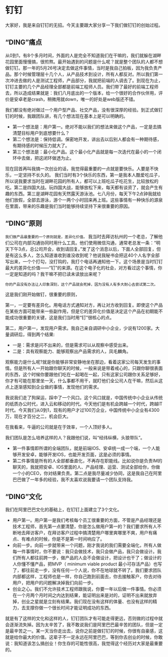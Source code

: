 # 钉钉
大家好，我是来自钉钉的无招。今天主要跟大家分享一下我们做钉钉的创始过程。

## “DING”痛点

从0到1，有8个多月时间，外面的人是完全不知道我们在干嘛的，我们就躲在湖畔花园里面慢慢搞，很煎熬。最开始遇到的问题是什么呢？就是整个团队的人都不想做钉钉。那一年的5月26号决定去做这件事情，当时是我自己拍板，因为我负责产品。那个时候管理层十几个人，从产品技术到设计，所有人都反对。所以我们第一次冲进去做的人是测试工程师，产品部分，我就把前端的人调去了。到现在为止，钉钉主要的几个产品经理全部都是前端工程师人员。我们带了最好的前端工程师去，所以造成结果就是：我们八月底出的一个版本，给一个很好的合作伙伴用，评价是安卓老是crash，稍微用就down，唯一的好处是web版还不错。

我们都没有绝对做过一个用户型产品、社交产品，没有很深厚的经验。到正式做钉钉的时候，我跟团队讲，有几个想法现在基本上是可以明确的。

- 第一个想法是：用户第一。绝对不能以我们的想法来做这个产品，一定是去搞清楚目标用户到底想要什么？
- 第二个想法是：保持低调。保密地开发，讲出去以后别人都会有一种期待感，有期待感的时候压力就大了。
- 第三个想法是：最小化产品。这个最小化产品就是每一次迭代在最小的一个闭环中去做，把这闭环做透为止。

现在回首再叫我搞一次创业的话，我觉得最重要的一点就是要快乐。人要是不快乐，一定坚持不长久的。
我们当时有3个快乐的东西，第一是我本人酷爱吃瓜子，所以说我要求当时在湖畔花园的所有人，都可以上班吃瓜子吃花生，比较放松的吃。第二是四国大战。玩四国大战，能够放松下来，每天都有谈资了，就会产生有趣的东西。第三是湖畔花园有天然露天游泳池。七八月份，每天下午2点钟我就给他们放假，全部去游泳，游个一两个小时回来再上班。这些事情有一种快乐的源泉在里面，带来的乐趣是我们当时能够持续坚持下来很重要的原因。

## “DING”原则

`我们做产品最重要的一个原则就是，差异化价值。`
我当时去拜访杭州的一个老总，了解他们公司在内部沟通协同时用什么工具。他们使用微信沟通，通常老总发一条：“明天下午3点，总公司开会，收到请回复。”发了这个消息以后，下面人全部回复，但是有这么多人，怎么知道谁收到谁没收到呢？他说我秘书会把这40个人名字全部写出来，一个个打勾，没打钩的，我打个电话再通知他一下。这个场景是当时钉钉最大的差异化价值——“钉”的来源。在这个电子化的社会，对方看过这个事情，你一定是知道的吗？我干嘛不把已读未读放出来呢？

`你的产品没有办法让人印象深刻，这个产品就会死掉，因为没有人有多大耐心去尝试第二次。`

这是我们刚开始做钉，很重要的原则，

第一，一定要有差异化。用电话方式通知对方，再让对方收到回复。即使这个产品在某些方面可能带来一些副作用，但是它的差异化价值是决定这个产品在初期能不能成功很重要的关键，这是我们当时用“钉”很核心的点。

第二，用户第一，发现用户需求。我自己亲自调研中小企业，少说有1200家。大量调研后，得到两个结果:

- 一是：需求是问不出来的，但是需求可以从观察中感受出来。
- 二是：具有观察能力、能够观察出产品需求的人，凤毛麟角。

观察能力是什么呢?就是你能够非常安静地坐在那边，看着这家公司每天发生的事情。但是所有人一开始跟你聊天的时候，一般来说是带着戒心的，只跟你聊很表面的东西，这个时候你要跟他们吃在一起喝在一起，只有这家公司跟你关系足够好，你才有可能在那里坐一天，什么事都不用干，就盯他们全公司人在干嘛，然后从这点上逐渐感知到企业做的事情，发现他们的需求。

我说我们走了狗屎运，踩中了一个风口。这个风口就是，中国传统中小企业从传统的纸质办公时代，进入云和移动的时代。今天他们是有机会跨越一个时代，跨越IT时代。今天我们从0到1，现有的用户才过100万企业，中国传统中小企业有4300万，现在才百分之二，机会巨大。

在我看来，牛逼的公司就是在于效率，一个人顶好多人。

我们团队是怎么培养这样的人？我跟他们说，叫“经纬纵横，头狼带队”。

- 第一件事情即所谓的全端团队，就是前端IOS、安卓统一成一个端，一个人能够开发安卓，能够开发IOS，也能开发页面，这是必须的事情。
- 第二件事情是所有的人全部都垂直化，不再存在职能线。比如说你是负责IM的聊天的，我就把安卓、IOS里面的人、产品经理、运营、测试全部给你，你做一个小的CEO，你对结果负责。第二点是我尽量减少协同，这是我自己在阿里巴巴做了一年多的经验，我不太喜欢说我要请一个团队支持我。

## “DING”文化

我们在阿里巴巴文化的基础上，在钉钉上面建立了3个文化。

- 用户第一。用户第一是我们考核每个员工很重要的方面，不管是产品经理还是技术工程师，首先第一点要清楚，你是怎么做用户第一的？我们要求所有人不断地去拜访客户，在拜访客户过程中搞清楚用户哪里爽哪里不爽，用户有痛点、有难点的时候，你是不是第一时间响应了。
- 向前一步。向前一步就带来一个问题，刚才我说的我们需要全端化，所有人做每一件事情时，你不要说：我只会做技术，我只会做产品，我只会做设计。我们所有人都往前跨一步，做产品的人会不会做设计，把设计也干了；做设计的人你懂不懂产品，把MVP（ minimum viable product 最小可存活产品）也写了，都往前走一步，没有任何一个人说，你不在地球就不转了。我们要求团队内部都这样，工程师也是一样，你自己跑到前面去，你去接触客户，你去对待用户，把用户的问题解决掉我们向前一步。
- 创业之心。我们不允许技术工程师跟我说，你要一年以后做一件事情。你必须在一个月两个月时间之内达到结果，能证明出来是对的，证明不出来就放弃掉，创业之星就是立刻有结果。我们现在没有这样的体量、也没有这样的精力，去支撑你做一个很长时间才能证明成功的东西。

就是有了这样的文化和这样的人，钉钉团队才有可能走得更远，否则做的过程中就会逐渐流失掉。因为太辛苦了，我不敢说我们是阿里巴巴最辛苦的团队，但是一定是最辛苦之一。某一天当你走出去，说你之前是做钉钉的时候，你很有自豪感，这就是给你最大的价值。这辈子不一定永远在阿里巴巴，等到你去创业的时候，你敢说：我知道该怎么搞创业！你生存的可能性很高，我觉得这个经历对大家是最重要的。
